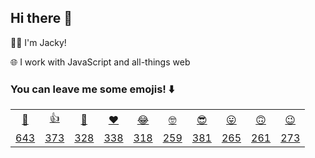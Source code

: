 ## Hi there 👋

👨‍💻  I'm Jacky!

🌐  I work with JavaScript and all-things web

### You can leave me some emojis! ⬇️
<table>
<tr align="center">
  <td><a href="https://jackyef-addmoji.vercel.app/api/addmoji?type=👋">👋</a></td>
  <td><a href="https://jackyef-addmoji.vercel.app/api/addmoji?type=👍">👍</a></td>
  <td><a href="https://jackyef-addmoji.vercel.app/api/addmoji?type=👊">👊</a></td>
  <td><a href="https://jackyef-addmoji.vercel.app/api/addmoji?type=❤️">❤️</a></td>
  <td><a href="https://jackyef-addmoji.vercel.app/api/addmoji?type=😂">😂</a></td>
  <td><a href="https://jackyef-addmoji.vercel.app/api/addmoji?type=🤓">🤓</a></td>
  <td><a href="https://jackyef-addmoji.vercel.app/api/addmoji?type=😎">😎</a></td>
  <td><a href="https://jackyef-addmoji.vercel.app/api/addmoji?type=😛">😛</a></td>
  <td><a href="https://jackyef-addmoji.vercel.app/api/addmoji?type=🙃">🙃</a></td>
  <td><a href="https://jackyef-addmoji.vercel.app/api/addmoji?type=😉">😉</a></td>
</tr>
<tr align="center">
  <td><a href="https://jackyef-addmoji.vercel.app/api/addmoji?type=👋"><span id="count-👋">643</span></a></td>
  <td><a href="https://jackyef-addmoji.vercel.app/api/addmoji?type=👍"><span id="count-👍">373</span></a></td>
  <td><a href="https://jackyef-addmoji.vercel.app/api/addmoji?type=👊"><span id="count-👊">328</span></a></td>
  <td><a href="https://jackyef-addmoji.vercel.app/api/addmoji?type=❤️"><span id="count-❤️">338</span></a></td>
  <td><a href="https://jackyef-addmoji.vercel.app/api/addmoji?type=😂"><span id="count-😂">318</span></a></td>
  <td><a href="https://jackyef-addmoji.vercel.app/api/addmoji?type=🤓"><span id="count-🤓">259</span></a></td>
  <td><a href="https://jackyef-addmoji.vercel.app/api/addmoji?type=😎"><span id="count-😎">381</span></a></td>
  <td><a href="https://jackyef-addmoji.vercel.app/api/addmoji?type=😛"><span id="count-😛">265</span></a></td>
  <td><a href="https://jackyef-addmoji.vercel.app/api/addmoji?type=🙃"><span id="count-🙃">261</span></a></td>
  <td><a href="https://jackyef-addmoji.vercel.app/api/addmoji?type=😉"><span id="count-😉">273</span></a></td>
</tr>
</table>

<!--
**jackyef/jackyef** is a ✨ _special_ ✨ repository because its `README.md` (this file) appears on your GitHub profile.

Here are some ideas to get you started:

- 🔭 I’m currently working on ...
- 🌱 I’m currently learning ...
- 👯 I’m looking to collaborate on ...
- 🤔 I’m looking for help with ...
- 💬 Ask me about ...
- 📫 How to reach me: ...
- 😄 Pronouns: ...
- ⚡ Fun fact: ...
-->
